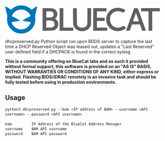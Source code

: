 ![alt text](logo.png "BlueCat Logo")

dhcpreserved.py
Python script run upon BDDS server to capture the last time a DHCP Reserved Object was leased out, updates a "Last Reserved" user defined field if a DHCPACK is found in the correct syslog

**This is a community offering on BlueCat labs and as such it provided without formal support, this software is provided on an "AS IS" BASIS, WITHOUT WARRANTIES OR CONDITIONS OF ANY KIND, either express or implied. Flashing BIOS/iDRAC remotely is an invasive task and should be fully tested before using in production environments.**

## Usage

```
python3 dhcpreserved.py --bam <IP address of BAM> --username <API username> --password <API username>

bam         IP Address of the BlueCat Address Manager
username    BAM API username
password    BAM API password

```
